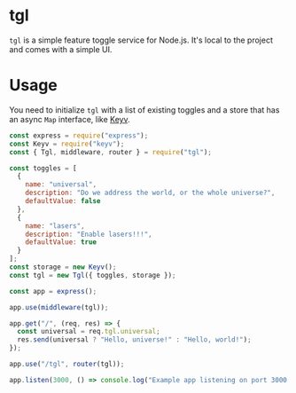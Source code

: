 # tgl

`tgl` is a simple feature toggle service for Node.js. It's local to the project and comes with a simple UI.

# Usage

You need to initialize `tgl` with a list of existing toggles and a store that has an async `Map` interface, like [Keyv](https://github.com/lukechilds/keyv).

```javascript
const express = require("express");
const Keyv = require("keyv");
const { Tgl, middleware, router } = require("tgl");

const toggles = [
  {
    name: "universal",
    description: "Do we address the world, or the whole universe?",
    defaultValue: false
  },
  {
    name: "lasers",
    description: "Enable lasers!!!",
    defaultValue: true
  }
];
const storage = new Keyv();
const tgl = new Tgl({ toggles, storage });

const app = express();

app.use(middleware(tgl));

app.get("/", (req, res) => {
  const universal = req.tgl.universal;
  res.send(universal ? "Hello, universe!" : "Hello, world!");
});

app.use("/tgl", router(tgl));

app.listen(3000, () => console.log("Example app listening on port 3000!"));
```
